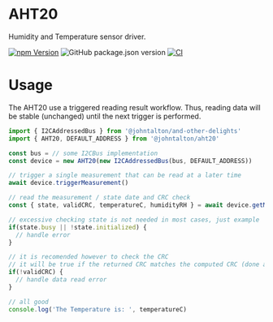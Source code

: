 # AHT20

Humidity and Temperature sensor driver.


[![npm Version](http://img.shields.io/npm/v/@johntalton/aht20.svg)](https://www.npmjs.com/package/@johntalton/aht20)
![GitHub package.json version](https://img.shields.io/github/package-json/v/johntalton/aht20)
[![CI](https://github.com/johntalton/aht20/actions/workflows/CI.yml/badge.svg)](https://github.com/johntalton/aht20/actions/workflows/CI.yml)


# Usage

The AHT20 use a triggered reading result workflow.  Thus, reading data will be stable (unchanged) until the next trigger is performed.

```javascript
import { I2CAddressedBus } from '@johntalton/and-other-delights'
import { AHT20, DEFAULT_ADDRESS } from '@johntalton/aht20'

const bus = // some I2CBus implementation
const device = new AHT20(new I2CAddressedBus(bus, DEFAULT_ADDRESS))

// trigger a single measurement that can be read at a later time
await device.triggerMeasurement()

// read the measurement / state date and CRC check
const { state, validCRC, temperatureC, humidityRH } = await device.getMeasurement()

// excessive checking state is not needed in most cases, just example
if(state.busy || !state.initialized) {
  // handle error
}

// it is recomended however to check the CRC
// it will be true if the returned CRC matches the computed CRC (done automatically by library)
if(!validCRC) {
  // handle data read error
}

// all good
console.log('The Temperature is: ', temperatureC)

```